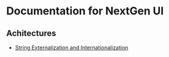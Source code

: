 # Documentation for NextGen UI

## Achitectures

- [String Externalization and Internationalization](./architectures/Strings.md)
